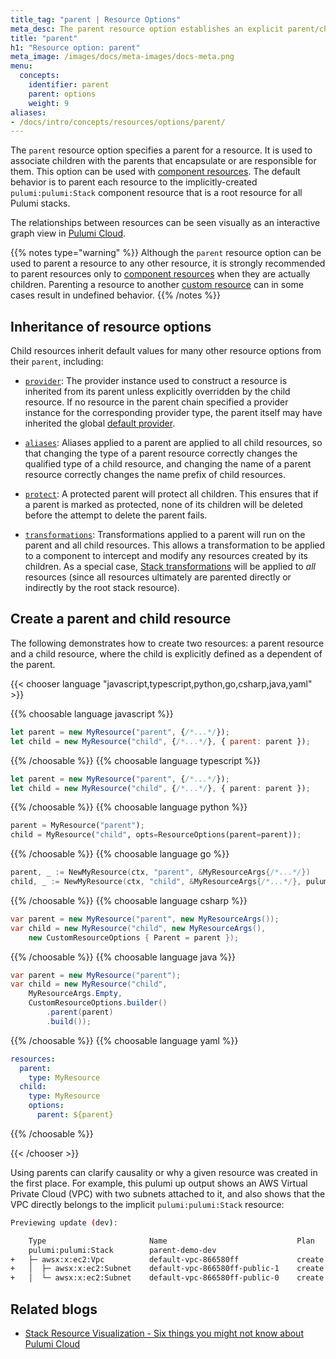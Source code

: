 ```yaml
---
title_tag: "parent | Resource Options"
meta_desc: The parent resource option establishes an explicit parent/child relationship between Pulumi resources.
title: "parent"
h1: "Resource option: parent"
meta_image: /images/docs/meta-images/docs-meta.png
menu:
  concepts:
    identifier: parent
    parent: options
    weight: 9
aliases:
- /docs/intro/concepts/resources/options/parent/
---
```


The `parent` resource option specifies a parent for a resource. It is used to associate children with the parents that encapsulate or are responsible for them. This option can be used with [component resources](/docs/concepts/resources/components/). The default behavior is to parent each resource to the implicitly-created `pulumi:pulumi:Stack` component resource that is a root resource for all Pulumi stacks.

The relationships between resources can be seen visually as an interactive graph view in [Pulumi Cloud](/docs/pulumi-cloud/projects-and-stacks/#stack-resources).

{{% notes type="warning" %}}
Although the `parent` resource option can be used to parent a resource to any other resource, it is strongly recommended to parent resources only to [component resources](/docs/concepts/resources/components/) when they are actually children.  Parenting a resource to another [custom resource](/docs/concepts/resources/) can in some cases result in undefined behavior.
{{% /notes %}}

## Inheritance of resource options

Child resources inherit default values for many other resource options from their `parent`, including:

* [`provider`](/docs/concepts/options/provider):  The provider instance used to construct a resource is inherited from its parent unless explicitly overridden by the child resource. If no resource in the parent chain specified a provider instance for the corresponding provider type, the parent itself may have inherited the global [default provider](../providers/#default-provider-configuration).

* [`aliases`](/docs/concepts/options/aliases):  Aliases applied to a parent are applied to all child resources, so that changing the type of a parent resource correctly changes the qualified type of a child resource, and changing the name of a parent resource correctly changes the name prefix of child resources.

* [`protect`](/docs/concepts/options/protect):  A protected parent will protect all children. This ensures that if a parent is marked as protected, none of its children will be deleted before the attempt to delete the parent fails.

* [`transformations`](/docs/concepts/options/transformations):  Transformations applied to a parent will run on the parent and all child resources. This allows a transformation to be applied to a component to intercept and modify any resources created by its children. As a special case, [Stack transformations](/docs/concepts/options/transformations#stack-transformations) will be applied to *all* resources (since all resources ultimately are parented directly or indirectly by the root stack resource).

## Create a parent and child resource

The following demonstrates how to create two resources: a parent resource and a child resource, where the child is explicitly defined as a dependent of the parent.

{{< chooser language "javascript,typescript,python,go,csharp,java,yaml" >}}

{{% choosable language javascript %}}

```javascript
let parent = new MyResource("parent", {/*...*/});
let child = new MyResource("child", {/*...*/}, { parent: parent });
```

{{% /choosable %}}
{{% choosable language typescript %}}

```typescript
let parent = new MyResource("parent", {/*...*/});
let child = new MyResource("child", {/*...*/}, { parent: parent });
```

{{% /choosable %}}
{{% choosable language python %}}

```python
parent = MyResource("parent");
child = MyResource("child", opts=ResourceOptions(parent=parent));
```

{{% /choosable %}}
{{% choosable language go %}}

```go
parent, _ := NewMyResource(ctx, "parent", &MyResourceArgs{/*...*/})
child, _ := NewMyResource(ctx, "child", &MyResourceArgs{/*...*/}, pulumi.Parent(parent))
```

{{% /choosable %}}
{{% choosable language csharp %}}

```csharp
var parent = new MyResource("parent", new MyResourceArgs());
var child = new MyResource("child", new MyResourceArgs(),
    new CustomResourceOptions { Parent = parent });
```

{{% /choosable %}}
{{% choosable language java %}}

```java
var parent = new MyResource("parent");
var child = new MyResource("child",
    MyResourceArgs.Empty,
    CustomResourceOptions.builder()
        .parent(parent)
        .build());
```

{{% /choosable %}}
{{% choosable language yaml %}}

```yaml
resources:
  parent:
    type: MyResource
  child:
    type: MyResource
    options:
      parent: ${parent}
```

{{% /choosable %}}

{{< /chooser >}}

Using parents can clarify causality or why a given resource was created in the first place. For example, this pulumi up output shows an AWS Virtual Private Cloud (VPC) with two subnets attached to it, and also shows that the VPC directly belongs to the implicit `pulumi:pulumi:Stack` resource:

```bash
Previewing update (dev):

    Type                       Name                             Plan
    pulumi:pulumi:Stack        parent-demo-dev
+   ├─ awsx:x:ec2:Vpc          default-vpc-866580ff             create
+   │  ├─ awsx:x:ec2:Subnet    default-vpc-866580ff-public-1    create
+   │  └─ awsx:x:ec2:Subnet    default-vpc-866580ff-public-0    create
```

## Related blogs

* [Stack Resource Visualization - Six things you might not know about Pulumi Cloud](/blog/six-things-about-pulumi-service/)
